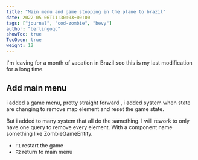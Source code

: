 ```yaml
---
title: "Main menu and game stopping in the plane to brazil"
date: 2022-05-06T11:30:03+00:00
tags: ["journal", "cod-zombie", "bevy"]
author: "berlingoqc"
showToc: true
TocOpen: true
weight: 12
---
```


I'm leaving for a month of vacation in Brazil soo this is my last 
modification for a long time.

## Add main menu

i added a game menu, pretty straight forward , i added 
system when state are changing to remove map element and
reset the game state.

But i added to many system that all do the samething.
I will rework to only have one query to remove every element.
With a component name something like ZombieGameEntity.


* `F1` restart the game
* `F2` return to main menu